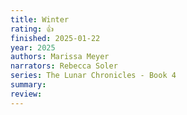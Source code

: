 ```yaml
---
title: Winter
rating: 👍
finished: 2025-01-22
year: 2025
authors: Marissa Meyer
narrators: Rebecca Soler
series: The Lunar Chronicles - Book 4
summary:
review:
---
```


